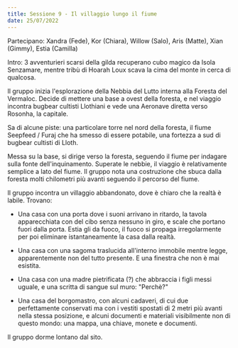 ```yaml
---
title: Sessione 9 - Il villaggio lungo il fiume
date: 25/07/2022
---
```

Partecipano: Xandra (Fede), Kor (Chiara), Willow (Salo), Aris (Matte), Xian (Gimmy), Estia (Camilla)

Intro: 3 avventurieri scarsi della gilda recuperano cubo magico da Isola Senzamare, mentre tribù di Hoarah Loux scava la cima del monte in cerca di qualcosa.

Il gruppo inizia l'esplorazione della Nebbia del Lutto interna alla Foresta del Vermaloc. Decide di mettere una base a ovest della foresta, e nel viaggio incontra bugbear cultisti Llothiani e vede una Aeronave diretta verso Rosonha, la capitale.

Sa di alcune piste: una particolare torre nel nord della foresta, il fiume Seepfeed / Furaj che ha smesso di essere potabile, una fortezza a sud di bugbear cultisti di Lloth.

Messa su la base, si dirige verso la foresta, seguendo il fiume per indagare sulla fonte dell'inquinamento. Superate le nebbie, il viaggio è relativamente semplice a lato del fiume. Il gruppo nota una costruzione che sbuca dalla foresta molti chilometri più avanti seguendo il percorso del fiume.

Il gruppo incontra un villaggio abbandonato, dove è chiaro che la realtà è labile. Trovano:

- Una casa con una porta dove i suoni arrivano in ritardo, la tavola apparecchiata con del cibo senza nessuno in giro, e scale che portano fuori dalla porta. Estia gli da fuoco, il fuoco si propaga irregolarmente per poi eliminare istantaneamente la casa dalla realtà.

- Una casa con una sagoma traslucida all'interno immobile mentre legge, apparentemente non del tutto presente. E una finestra che non è mai esistita.

- Una casa con una madre pietrificata (?) che abbraccia i figli messi uguale, e una scritta di sangue sul muro: "Perchè?"

- Una casa del borgomastro, con alcuni cadaveri, di cui due perfettamente conservati ma con i vestiti spostati di 2 metri più avanti nella stessa posizione, e alcuni documenti e materiali visibilmente non di questo mondo: una mappa, una chiave, monete e documenti.

Il gruppo dorme lontano dal sito.